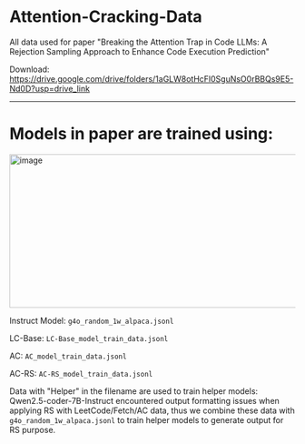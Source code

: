 # Attention-Cracking-Data
All data used for paper "Breaking the Attention Trap in Code LLMs: A Rejection Sampling Approach to Enhance Code Execution Prediction"

Download: https://drive.google.com/drive/folders/1aGLW8otHcFl0SguNsO0rBBQs9E5-Nd0D?usp=drive_link

------
# Models in paper are trained using:
<img width="808" height="270" alt="image" src="https://github.com/user-attachments/assets/513049ea-0162-49c9-92f4-41473b8372bc" />

Instruct Model: ``g4o_random_1w_alpaca.jsonl``

LC-Base: ``LC-Base_model_train_data.jsonl``

AC: ``AC_model_train_data.jsonl``

AC-RS: ``AC-RS_model_train_data.jsonl``

Data with "Helper" in the filename are used to train helper models: Qwen2.5-coder-7B-Instruct encountered output formatting issues when applying RS with LeetCode/Fetch/AC data, thus we combine these data with ``g4o_random_1w_alpaca.jsonl`` to train helper models to generate output for RS purpose.
